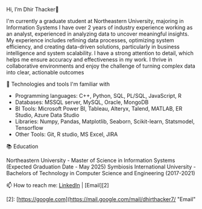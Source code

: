 Hi, I’m Dhir Thacker👋 

I'm currently a graduate student at Northeastern University, majoring in Information Systems
I have over 2 years of industry experience working as an analyst, experienced in analyzing data to uncover meaningful insights. My experience includes refining data processes, optimizing system efficiency, and creating data-driven solutions, particularly in business intelligence and system scalability. I have a strong attention to detail, which helps me ensure accuracy and effectiveness in my work. I thrive in collaborative environments and enjoy the challenge of turning complex data into clear, actionable outcomes

🔧 Technologies and tools I'm familiar with

- Programming languages: C++, Python, SQL, PL/SQL, JavaScript, R
- Databases: MSSQL server, MySQL, Oracle, MongoDB
- BI Tools: Microsoft Power BI, Tableau, Alteryx, Talend, MATLAB, ER Studio, Azure Data Studio
- Libraries: Numpy, Pandas, Matplotlib, Seaborn, Scikit-learn, Statsmodel, Tensorflow 
-	Other Tools: Git, R studio, MS Excel, JIRA


📚 Education

Northeastern University - Master of Science in Information Systems (Expected Graduation Date - May 2025)
Symbiosis International University - Bachelors of Technology in Computer Science and Engineering (2017-2021)

📫 How to reach me: [LinkedIn][1] | [Email][2]

[1]: http://linkedin.com/in/dhirthacker7/  "LinkedIn"
[2]: [https://google.com](https://mail.google.com/mail/dhirthacker7/               "Email"


<!---
dhirthacker7/dhirthacker7 is a ✨ special ✨ repository because its `README.md` (this file) appears on your GitHub profile.
You can click the Preview link to take a look at your changes.
--->
